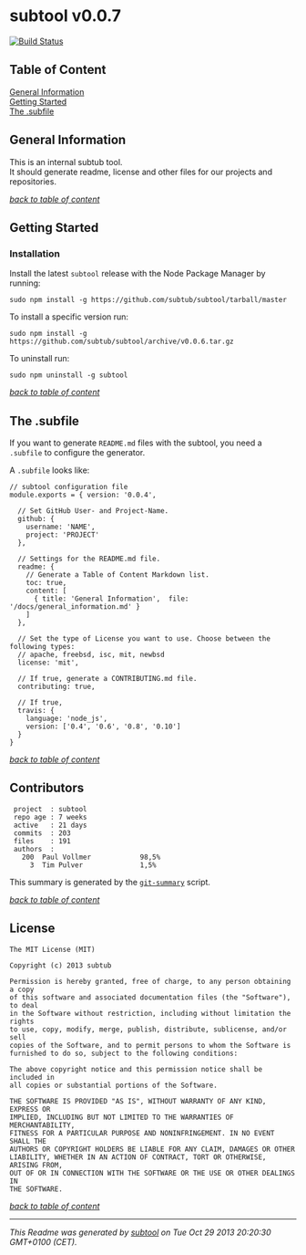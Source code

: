 # subtool v0.0.7  

[![Build Status](https://travis-ci.org/subtub/subtool.png?branch=master)](https://travis-ci.org/subtub/subtool)

## Table of Content

[General Information](#general-information)  
[Getting Started](#getting-started)  
[The .subfile](#the-.subfile)  

## General Information

This is an internal subtub tool.  
It should generate readme, license and other files for our projects and repositories.

_[back to table of content](#table-of-content)_

## Getting Started

### Installation

Install the latest ```subtool``` release with the Node Package Manager by running:  

    sudo npm install -g https://github.com/subtub/subtool/tarball/master

To install a specific version run:

    sudo npm install -g https://github.com/subtub/subtool/archive/v0.0.6.tar.gz

To uninstall run:

    sudo npm uninstall -g subtool

_[back to table of content](#table-of-content)_

## The .subfile  

If you want to generate ```README.md``` files with the subtool, you need a ```.subfile``` to configure the generator.

A ```.subfile``` looks like:  

```
// subtool configuration file
module.exports = { version: '0.0.4',

  // Set GitHub User- and Project-Name.
  github: {
    username: 'NAME',
    project: 'PROJECT'
  },

  // Settings for the README.md file.
  readme: {
    // Generate a Table of Content Markdown list.
    toc: true,
    content: [
      { title: 'General Information',  file: '/docs/general_information.md' }
    ]
  },
  
  // Set the type of License you want to use. Choose between the following types:
  // apache, freebsd, isc, mit, newbsd
  license: 'mit',

  // If true, generate a CONTRIBUTING.md file.
  contributing: true,
  
  // If true, 
  travis: {
    language: 'node_js',
    version: ['0.4', '0.6', '0.8', '0.10']
  }
}

```

_[back to table of content](#table-of-content)_

## Contributors

```
 project  : subtool
 repo age : 7 weeks
 active   : 21 days
 commits  : 203
 files    : 191
 authors  : 
   200	Paul Vollmer            98,5%
     3	Tim Pulver              1,5%

```

This summary is generated by the [`git-summary`](https://github.com/visionmedia/git-extras/blob/master/bin/git-summary) script.

_[back to table of content](#table-of-content)_

## License

```
The MIT License (MIT)  
  
Copyright (c) 2013 subtub  
  
Permission is hereby granted, free of charge, to any person obtaining a copy  
of this software and associated documentation files (the "Software"), to deal  
in the Software without restriction, including without limitation the rights  
to use, copy, modify, merge, publish, distribute, sublicense, and/or sell  
copies of the Software, and to permit persons to whom the Software is  
furnished to do so, subject to the following conditions:  
  
The above copyright notice and this permission notice shall be included in  
all copies or substantial portions of the Software.  
  
THE SOFTWARE IS PROVIDED "AS IS", WITHOUT WARRANTY OF ANY KIND, EXPRESS OR  
IMPLIED, INCLUDING BUT NOT LIMITED TO THE WARRANTIES OF MERCHANTABILITY,  
FITNESS FOR A PARTICULAR PURPOSE AND NONINFRINGEMENT. IN NO EVENT SHALL THE  
AUTHORS OR COPYRIGHT HOLDERS BE LIABLE FOR ANY CLAIM, DAMAGES OR OTHER  
LIABILITY, WHETHER IN AN ACTION OF CONTRACT, TORT OR OTHERWISE, ARISING FROM,  
OUT OF OR IN CONNECTION WITH THE SOFTWARE OR THE USE OR OTHER DEALINGS IN  
THE SOFTWARE.  
  ```

_[back to table of content](#table-of-content)_

---

*This Readme was generated by [subtool](https://www.github.com/subtub/subtool/releases/tag/v0.0.7) on Tue Oct 29 2013 20:20:30 GMT+0100 (CET).*  
